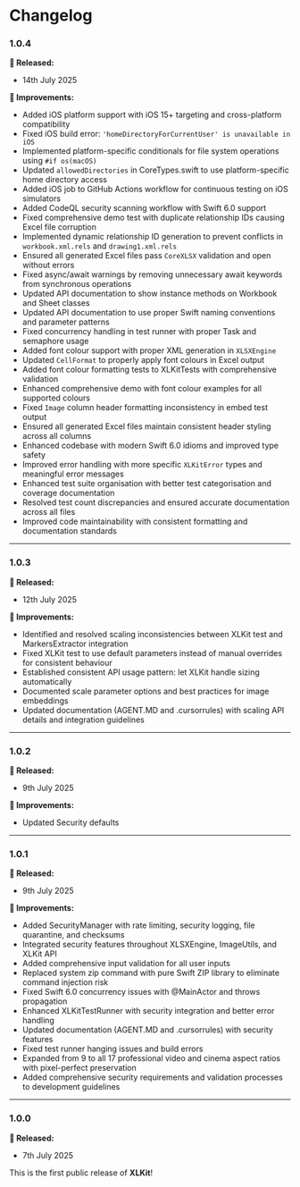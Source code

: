 # Changelog

### 1.0.4

**🎉 Released:**
- 14th July 2025

**🔧 Improvements:**
- Added iOS platform support with iOS 15+ targeting and cross-platform compatibility
- Fixed iOS build error: `'homeDirectoryForCurrentUser' is unavailable in iOS`
- Implemented platform-specific conditionals for file system operations using `#if os(macOS)`
- Updated `allowedDirectories` in CoreTypes.swift to use platform-specific home directory access
- Added iOS job to GitHub Actions workflow for continuous testing on iOS simulators
- Added CodeQL security scanning workflow with Swift 6.0 support
- Fixed comprehensive demo test with duplicate relationship IDs causing Excel file corruption
- Implemented dynamic relationship ID generation to prevent conflicts in `workbook.xml.rels` and `drawing1.xml.rels`
- Ensured all generated Excel files pass `CoreXLSX` validation and open without errors
- Fixed async/await warnings by removing unnecessary await keywords from synchronous operations
- Updated API documentation to show instance methods on Workbook and Sheet classes
- Updated API documentation to use proper Swift naming conventions and parameter patterns
- Fixed concurrency handling in test runner with proper Task and semaphore usage
- Added font colour support with proper XML generation in `XLSXEngine`
- Updated `CellFormat` to properly apply font colours in Excel output
- Added font colour formatting tests to XLKitTests with comprehensive validation
- Enhanced comprehensive demo with font colour examples for all supported colours
- Fixed `Image` column header formatting inconsistency in embed test output
- Ensured all generated Excel files maintain consistent header styling across all columns
- Enhanced codebase with modern Swift 6.0 idioms and improved type safety
- Improved error handling with more specific `XLKitError` types and meaningful error messages
- Enhanced test suite organisation with better test categorisation and coverage documentation
- Resolved test count discrepancies and ensured accurate documentation across all files
- Improved code maintainability with consistent formatting and documentation standards

---

### 1.0.3

**🎉 Released:**
- 12th July 2025

**🔧 Improvements:**
- Identified and resolved scaling inconsistencies between XLKit test and MarkersExtractor integration
- Fixed XLKit test to use default parameters instead of manual overrides for consistent behaviour
- Established consistent API usage pattern: let XLKit handle sizing automatically
- Documented scale parameter options and best practices for image embeddings
- Updated documentation (AGENT.MD and .cursorrules) with scaling API details and integration guidelines

---

### 1.0.2

**🎉 Released:**
- 9th July 2025

**🔧 Improvements:**
- Updated Security defaults

---

### 1.0.1

**🎉 Released:**
- 9th July 2025

**🔧 Improvements:**
- Added SecurityManager with rate limiting, security logging, file quarantine, and checksums
- Integrated security features throughout XLSXEngine, ImageUtils, and XLKit API
- Added comprehensive input validation for all user inputs
- Replaced system zip command with pure Swift ZIP library to eliminate command injection risk
- Fixed Swift 6.0 concurrency issues with @MainActor and throws propagation
- Enhanced XLKitTestRunner with security integration and better error handling
- Updated documentation (AGENT.MD and .cursorrules) with security features
- Fixed test runner hanging issues and build errors
- Expanded from 9 to all 17 professional video and cinema aspect ratios with pixel-perfect preservation
- Added comprehensive security requirements and validation processes to development guidelines

---

### 1.0.0

**🎉 Released:**
- 7th July 2025

This is the first public release of **XLKit**!
